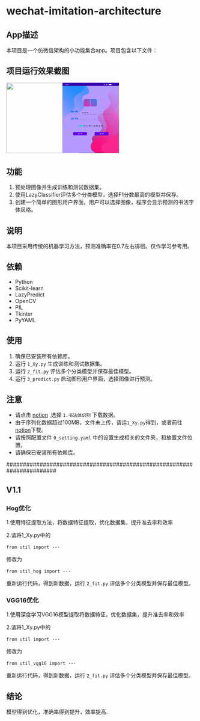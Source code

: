 # wechat-imitation-architecture

## App描述

本项目是一个仿微信架构的小功能集合app。项目包含以下文件：

## 项目运行效果截图
<img src="" width="150" height="187.5"><img src="https://github.com/LiuEhe/wechat-imitation-architecture/blob/main/result_picture/login.jpg" width="150" height="187.5">

## 功能

1. 预处理图像并生成训练和测试数据集。
2. 使用LazyClassifier评估多个分类模型，选择F1分数最高的模型并保存。
3. 创建一个简单的图形用户界面，用户可以选择图像，程序会显示预测的书法字体风格。


## 说明
 
  本项目采用传统的机器学习方法，预测准确率在0.7左右徘徊。仅作学习参考用。

## 依赖

- Python
- Scikit-learn
- LazyPredict
- OpenCV
- PIL
- Tkinter
- PyYAML

## 使用

1. 确保已安装所有依赖库。
2. 运行 `1_Xy.py` 生成训练和测试数据集。
3. 运行 `2_fit.py` 评估多个分类模型并保存最佳模型。
4. 运行 `3_predict.py` 启动图形用户界面，选择图像进行预测。

## 注意

- 请点击  [notion](https://liuehe.notion.site/79d73daae145425e9c513dee39b10d84) ,选择  `1.书法体识别`  下载数据。
- 由于序列化数据超过100MB，文件未上传，请运`1_Xy.py`得到，或者前往[notion](https://liuehe.notion.site/79d73daae145425e9c513dee39b10d84)下载。
- 请按照配置文件 `0_setting.yaml` 中的设置生成相关的文件夹，和放置文件位置。
- 请确保已安装所有依赖库。

#######################################################################
## V1.1

### Hog优化

1.使用特征提取方法，将数据特征提取，优化数据集，提升准去率和效率

2.请将1_Xy.py中的 
```
from util import ···
```        
修改为

```
from util_hog import ···
```    
重新运行代码，得到新数据，运行 `2_fit.py` 评估多个分类模型并保存最佳模型。

### VGG16优化

1.使用深度学习VGG16模型提取将数据特征，优化数据集，提升准去率和效率

2.请将1_Xy.py中的 
```
from util import ···
```        
修改为

```
from util_vgg16 import ···
```    
重新运行代码，得到新数据，运行 `2_fit.py` 评估多个分类模型并保存最佳模型。

## 结论

模型得到优化，准确率得到提升，效率提高.
